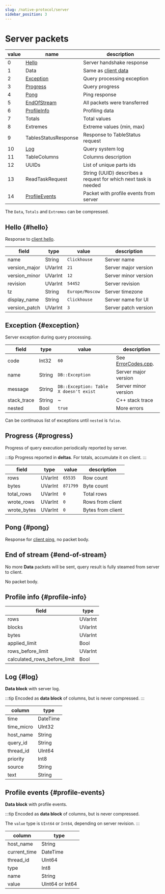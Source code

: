 ```yaml
---
slug: /native-protocol/server
sidebar_position: 3
---
```


# Server packets

| value | name                             | description                                                     |
|-------|----------------------------------|-----------------------------------------------------------------|
| 0     | [Hello](#hello)                  | Server handshake response                                       |
| 1     | Data                             | Same as [client data](./client.md#data)                            |
| 2     | [Exception](#exception)          | Query processing exception                                      |
| 3     | [Progress](#progress)            | Query progress                                                  |
| 4     | [Pong](#pong)                    | Ping response                                                   |
| 5     | [EndOfStream](#end-of-stream)    | All packets were transferred                                    |
| 6     | [ProfileInfo](#profile-info)     | Profiling data                                                  |
| 7     | Totals                           | Total values                                                    |
| 8     | Extremes                         | Extreme values (min, max)                                       |
| 9     | TablesStatusResponse             | Response to TableStatus request                                 |
| 10    | [Log](#log)                      | Query system log                                                |
| 11    | TableColumns                     | Columns description                                             |
| 12    | UUIDs                            | List of unique parts ids                                        |
| 13    | ReadTaskRequest                  | String (UUID) describes a request for which next task is needed |
| 14    | [ProfileEvents](#profile-events) | Packet with profile events from server                          |

The `Data`, `Totals` and `Extremes` can be compressed.

## Hello {#hello}

Response to [client hello](./client.md#hello).

| field         | type    | value           | description          |
|---------------|---------|-----------------|----------------------|
| name          | String  | `Clickhouse`    | Server name          |
| version_major | UVarInt | `21`            | Server major version |
| version_minor | UVarInt | `12`            | Server minor version |
| revision      | UVarInt | `54452`         | Server revision      |
| tz            | String  | `Europe/Moscow` | Server timezone      |
| display_name  | String  | `Clickhouse`    | Server name for UI   |
| version_patch | UVarInt | `3`             | Server patch version |


## Exception {#exception}

Server exception during query processing.

| field       | type   | value                                  | description                  |
|-------------|--------|----------------------------------------|------------------------------|
| code        | Int32  | `60`                                   | See [ErrorCodes.cpp][codes]. |
| name        | String | `DB::Exception`                        | Server major version         |
| message     | String | `DB::Exception: Table X doesn't exist` | Server minor version         |
| stack_trace | String | ~                                      | C++ stack trace              |
| nested      | Bool   | `true`                                 | More errors                  |

Can be continuous list of exceptions until `nested` is `false`.

[codes]: https://clickhouse.com/codebrowser/ClickHouse/src/Common/ErrorCodes.cpp.html "List of error codes"

## Progress {#progress}

Progress of query execution periodically reported by server.

:::tip
Progress reported in **deltas**. For totals, accumulate it on client.
:::

| field       | type    | value    | description       |
|-------------|---------|----------|-------------------|
| rows        | UVarInt | `65535`  | Row count         |
| bytes       | UVarInt | `871799` | Byte count        |
| total_rows  | UVarInt | `0`      | Total rows        |
| wrote_rows  | UVarInt | `0`      | Rows from client  |
| wrote_bytes | UVarInt | `0`      | Bytes from client |

## Pong {#pong}

Response for [client ping](./client.md#ping), no packet body.

## End of stream {#end-of-stream}

No more **Data** packets will be sent, query result is fully steamed from server to client.

No packet body.

## Profile info {#profile-info}

| field                        | type    |
|------------------------------|---------|
| rows                         | UVarInt |
| blocks                       | UVarInt |
| bytes                        | UVarInt |
| applied_limit                | Bool    |
| rows_before_limit            | UVarInt |
| calculated_rows_before_limit | Bool    |

## Log {#log}

**Data block** with server log.

:::tip
Encoded as **data block** of columns, but is never compressed.
:::

| column     | type     |
|------------|----------|
| time       | DateTime |
| time_micro | UInt32   |
| host_name  | String   |
| query_id   | String   |
| thread_id  | UInt64   |
| priority   | Int8     |
| source     | String   |
| text       | String   |

## Profile events {#profile-events}

**Data block** with profile events.

:::tip
Encoded as **data block** of columns, but is never compressed.

The `value` type is `UInt64` or `Int64`, depending on server revision.
:::


| column       | type            |
|--------------|-----------------|
| host_name    | String          |
| current_time | DateTime        |
| thread_id    | UInt64          |
| type         | Int8            |
| name         | String          |
| value        | UInt64 or Int64 |
